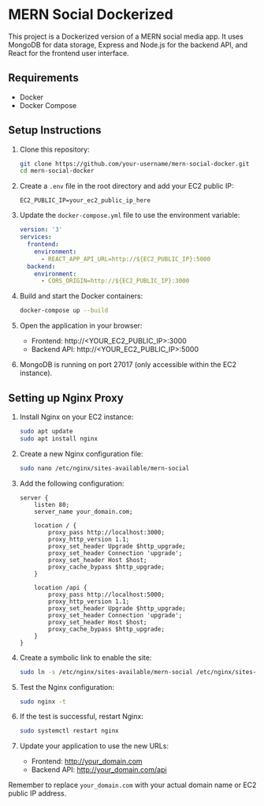 # MERN Social Dockerized

This project is a Dockerized version of a MERN social media app. It uses MongoDB for data storage, Express and Node.js for the backend API, and React for the frontend user interface.

## Requirements

- Docker
- Docker Compose

## Setup Instructions

1. Clone this repository:
   ```bash
   git clone https://github.com/your-username/mern-social-docker.git
   cd mern-social-docker
   ```

2. Create a `.env` file in the root directory and add your EC2 public IP:
   ```
   EC2_PUBLIC_IP=your_ec2_public_ip_here
   ```

3. Update the `docker-compose.yml` file to use the environment variable:
   ```yaml
   version: '3'
   services:
     frontend:
       environment:
         - REACT_APP_API_URL=http://${EC2_PUBLIC_IP}:5000
     backend:
       environment:
         - CORS_ORIGIN=http://${EC2_PUBLIC_IP}:3000
   ```

4. Build and start the Docker containers:
   ```bash
   docker-compose up --build
   ```

5. Open the application in your browser:
   - Frontend: http://<YOUR_EC2_PUBLIC_IP>:3000
   - Backend API: http://<YOUR_EC2_PUBLIC_IP>:5000

6. MongoDB is running on port 27017 (only accessible within the EC2 instance).

## Setting up Nginx Proxy

1. Install Nginx on your EC2 instance:
   ```bash
   sudo apt update
   sudo apt install nginx
   ```

2. Create a new Nginx configuration file:
   ```bash
   sudo nano /etc/nginx/sites-available/mern-social
   ```

3. Add the following configuration:
   ```nginx
   server {
       listen 80;
       server_name your_domain.com;

       location / {
           proxy_pass http://localhost:3000;
           proxy_http_version 1.1;
           proxy_set_header Upgrade $http_upgrade;
           proxy_set_header Connection 'upgrade';
           proxy_set_header Host $host;
           proxy_cache_bypass $http_upgrade;
       }

       location /api {
           proxy_pass http://localhost:5000;
           proxy_http_version 1.1;
           proxy_set_header Upgrade $http_upgrade;
           proxy_set_header Connection 'upgrade';
           proxy_set_header Host $host;
           proxy_cache_bypass $http_upgrade;
       }
   }
   ```

4. Create a symbolic link to enable the site:
   ```bash
   sudo ln -s /etc/nginx/sites-available/mern-social /etc/nginx/sites-enabled
   ```

5. Test the Nginx configuration:
   ```bash
   sudo nginx -t
   ```

6. If the test is successful, restart Nginx:
   ```bash
   sudo systemctl restart nginx
   ```

7. Update your application to use the new URLs:
   - Frontend: http://your_domain.com
   - Backend API: http://your_domain.com/api

Remember to replace `your_domain.com` with your actual domain name or EC2 public IP address.
